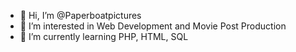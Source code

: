 - 👋 Hi, I’m @Paperboatpictures
- 👀 I’m interested in Web Development and Movie Post Production
- 🌱 I’m currently learning PHP, HTML, SQL
